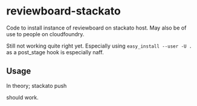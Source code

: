 reviewboard-stackato
====================

Code to install instance of reviewboard on stackato host. May also be of use to people on cloudfoundry.

Still not working quite right yet. Especially using `easy_install --user -U .` as a post_stage hook is especially naff. 


Usage 
-----

In theory;
  stackato push

should work. 
